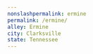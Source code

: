 ```yaml
---
﻿nonslashpermalink: ermine
permalink: /ermine/
alley: Ermine
city: Clarksville
state: Tennessee
---
```

